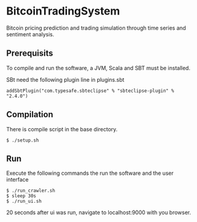 BitcoinTradingSystem
====================

Bitcoin pricing prediction and trading simulation through time series and sentiment analysis.


## Prerequisits
To compile and run the software, a JVM, Scala and SBT must be installed.

SBt need the following plugin line in plugins.sbt

    addSbtPlugin("com.typesafe.sbteclipse" % "sbteclipse-plugin" % "2.4.0")


## Compilation
There is compile script in the base directory.

    $ ./setup.sh


## Run
Execute the following commands the run the software and the user interface


    $ ./run_crawler.sh
    $ sleep 30s
    $ ./run_ui.sh

20 seconds after ui was run, navigate to localhost:9000 with you browser.
